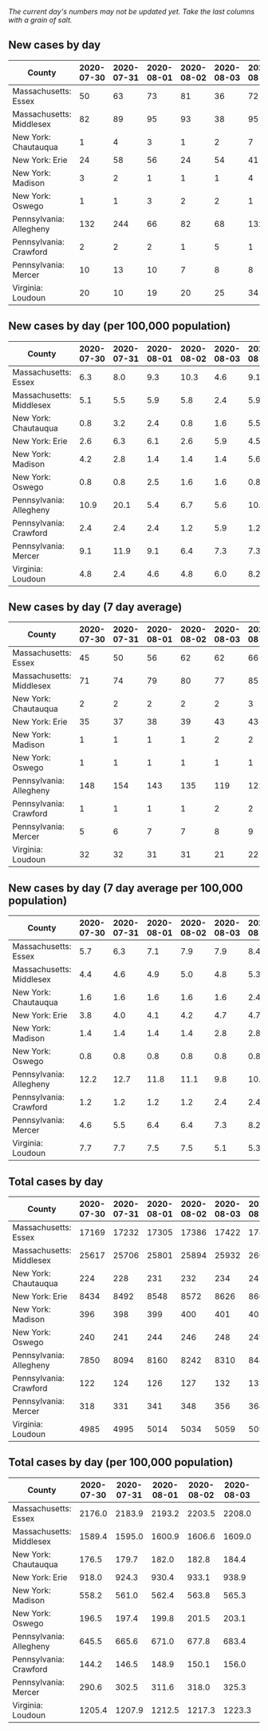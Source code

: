 _The current day's numbers may not be updated yet. Take the last columns with a grain of salt._
## New cases by day

| County | 2020-07-30 | 2020-07-31 | 2020-08-01 | 2020-08-02 | 2020-08-03 | 2020-08-04 | 2020-08-05 |
| --- | --- | --- | --- | --- | --- | --- | --- |
| Massachusetts: Essex | 50 | 63 | 73 | 81 | 36 | 72 |  |
| Massachusetts: Middlesex | 82 | 89 | 95 | 93 | 38 | 95 |  |
| New York: Chautauqua | 1 | 4 | 3 | 1 | 2 | 7 |  |
| New York: Erie | 24 | 58 | 56 | 24 | 54 | 41 | 35 |
| New York: Madison | 3 | 2 | 1 | 1 | 1 | 4 | 1 |
| New York: Oswego | 1 | 1 | 3 | 2 | 2 | 1 | 1 |
| Pennsylvania: Allegheny | 132 | 244 | 66 | 82 | 68 | 132 | 70 |
| Pennsylvania: Crawford | 2 | 2 | 2 | 1 | 5 | 1 | 3 |
| Pennsylvania: Mercer | 10 | 13 | 10 | 7 | 8 | 8 | 12 |
| Virginia: Loudoun | 20 | 10 | 19 | 20 | 25 | 34 | 24 |

## New cases by day (per 100,000 population)

| County | 2020-07-30 | 2020-07-31 | 2020-08-01 | 2020-08-02 | 2020-08-03 | 2020-08-04 | 2020-08-05 |
| --- | --- | --- | --- | --- | --- | --- | --- |
| Massachusetts: Essex | 6.3 | 8.0 | 9.3 | 10.3 | 4.6 | 9.1 |  |
| Massachusetts: Middlesex | 5.1 | 5.5 | 5.9 | 5.8 | 2.4 | 5.9 |  |
| New York: Chautauqua | 0.8 | 3.2 | 2.4 | 0.8 | 1.6 | 5.5 |  |
| New York: Erie | 2.6 | 6.3 | 6.1 | 2.6 | 5.9 | 4.5 | 3.8 |
| New York: Madison | 4.2 | 2.8 | 1.4 | 1.4 | 1.4 | 5.6 | 1.4 |
| New York: Oswego | 0.8 | 0.8 | 2.5 | 1.6 | 1.6 | 0.8 | 0.8 |
| Pennsylvania: Allegheny | 10.9 | 20.1 | 5.4 | 6.7 | 5.6 | 10.9 | 5.8 |
| Pennsylvania: Crawford | 2.4 | 2.4 | 2.4 | 1.2 | 5.9 | 1.2 | 3.5 |
| Pennsylvania: Mercer | 9.1 | 11.9 | 9.1 | 6.4 | 7.3 | 7.3 | 11.0 |
| Virginia: Loudoun | 4.8 | 2.4 | 4.6 | 4.8 | 6.0 | 8.2 | 5.8 |

## New cases by day (7 day average)

| County | 2020-07-30 | 2020-07-31 | 2020-08-01 | 2020-08-02 | 2020-08-03 | 2020-08-04 | 2020-08-05 |
| --- | --- | --- | --- | --- | --- | --- | --- |
| Massachusetts: Essex | 45 | 50 | 56 | 62 | 62 | 66 |  |
| Massachusetts: Middlesex | 71 | 74 | 79 | 80 | 77 | 85 |  |
| New York: Chautauqua | 2 | 2 | 2 | 2 | 2 | 3 |  |
| New York: Erie | 35 | 37 | 38 | 39 | 43 | 43 | 42 |
| New York: Madison | 1 | 1 | 1 | 1 | 2 | 2 | 2 |
| New York: Oswego | 1 | 1 | 1 | 1 | 1 | 1 | 2 |
| Pennsylvania: Allegheny | 148 | 154 | 143 | 135 | 119 | 121 | 113 |
| Pennsylvania: Crawford | 1 | 1 | 1 | 1 | 2 | 2 | 2 |
| Pennsylvania: Mercer | 5 | 6 | 7 | 7 | 8 | 9 | 10 |
| Virginia: Loudoun | 32 | 32 | 31 | 31 | 21 | 22 | 22 |

## New cases by day (7 day average per 100,000 population)

| County | 2020-07-30 | 2020-07-31 | 2020-08-01 | 2020-08-02 | 2020-08-03 | 2020-08-04 | 2020-08-05 |
| --- | --- | --- | --- | --- | --- | --- | --- |
| Massachusetts: Essex | 5.7 | 6.3 | 7.1 | 7.9 | 7.9 | 8.4 |  |
| Massachusetts: Middlesex | 4.4 | 4.6 | 4.9 | 5.0 | 4.8 | 5.3 |  |
| New York: Chautauqua | 1.6 | 1.6 | 1.6 | 1.6 | 1.6 | 2.4 |  |
| New York: Erie | 3.8 | 4.0 | 4.1 | 4.2 | 4.7 | 4.7 | 4.6 |
| New York: Madison | 1.4 | 1.4 | 1.4 | 1.4 | 2.8 | 2.8 | 2.8 |
| New York: Oswego | 0.8 | 0.8 | 0.8 | 0.8 | 0.8 | 0.8 | 1.6 |
| Pennsylvania: Allegheny | 12.2 | 12.7 | 11.8 | 11.1 | 9.8 | 10.0 | 9.3 |
| Pennsylvania: Crawford | 1.2 | 1.2 | 1.2 | 1.2 | 2.4 | 2.4 | 2.4 |
| Pennsylvania: Mercer | 4.6 | 5.5 | 6.4 | 6.4 | 7.3 | 8.2 | 9.1 |
| Virginia: Loudoun | 7.7 | 7.7 | 7.5 | 7.5 | 5.1 | 5.3 | 5.3 |

## Total cases by day

| County | 2020-07-30 | 2020-07-31 | 2020-08-01 | 2020-08-02 | 2020-08-03 | 2020-08-04 | 2020-08-05 |
| --- | --- | --- | --- | --- | --- | --- | --- |
| Massachusetts: Essex | 17169 | 17232 | 17305 | 17386 | 17422 | 17494 |  |
| Massachusetts: Middlesex | 25617 | 25706 | 25801 | 25894 | 25932 | 26027 |  |
| New York: Chautauqua | 224 | 228 | 231 | 232 | 234 | 241 |  |
| New York: Erie | 8434 | 8492 | 8548 | 8572 | 8626 | 8667 | 8702 |
| New York: Madison | 396 | 398 | 399 | 400 | 401 | 405 | 406 |
| New York: Oswego | 240 | 241 | 244 | 246 | 248 | 249 | 250 |
| Pennsylvania: Allegheny | 7850 | 8094 | 8160 | 8242 | 8310 | 8442 | 8512 |
| Pennsylvania: Crawford | 122 | 124 | 126 | 127 | 132 | 133 | 136 |
| Pennsylvania: Mercer | 318 | 331 | 341 | 348 | 356 | 364 | 376 |
| Virginia: Loudoun | 4985 | 4995 | 5014 | 5034 | 5059 | 5093 | 5117 |

## Total cases by day (per 100,000 population)

| County | 2020-07-30 | 2020-07-31 | 2020-08-01 | 2020-08-02 | 2020-08-03 | 2020-08-04 | 2020-08-05 |
| --- | --- | --- | --- | --- | --- | --- | --- |
| Massachusetts: Essex | 2176.0 | 2183.9 | 2193.2 | 2203.5 | 2208.0 | 2217.1 |  |
| Massachusetts: Middlesex | 1589.4 | 1595.0 | 1600.9 | 1606.6 | 1609.0 | 1614.9 |  |
| New York: Chautauqua | 176.5 | 179.7 | 182.0 | 182.8 | 184.4 | 189.9 |  |
| New York: Erie | 918.0 | 924.3 | 930.4 | 933.1 | 938.9 | 943.4 | 947.2 |
| New York: Madison | 558.2 | 561.0 | 562.4 | 563.8 | 565.3 | 570.9 | 572.3 |
| New York: Oswego | 196.5 | 197.4 | 199.8 | 201.5 | 203.1 | 203.9 | 204.7 |
| Pennsylvania: Allegheny | 645.5 | 665.6 | 671.0 | 677.8 | 683.4 | 694.2 | 700.0 |
| Pennsylvania: Crawford | 144.2 | 146.5 | 148.9 | 150.1 | 156.0 | 157.2 | 160.7 |
| Pennsylvania: Mercer | 290.6 | 302.5 | 311.6 | 318.0 | 325.3 | 332.7 | 343.6 |
| Virginia: Loudoun | 1205.4 | 1207.9 | 1212.5 | 1217.3 | 1223.3 | 1231.6 | 1237.4 |
